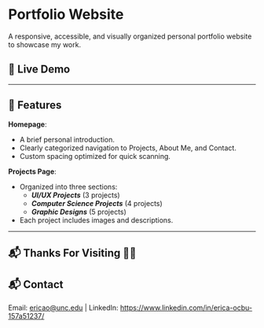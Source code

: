 # Portfolio Website

A responsive, accessible, and visually organized personal portfolio website to showcase my work.

## 🔗 Live Demo

<!-- Add deployed site link here -->

---

## 📁 Features

**Homepage**:
  - A brief personal introduction.
  - Clearly categorized navigation to Projects, About Me, and Contact.
  - Custom spacing optimized for quick scanning.
  
**Projects Page**:
  - Organized into three sections:
    - ***UI/UX Projects*** (3 projects)
    - ***Computer Science Projects*** (4 projects)
    - ***Graphic Designs*** (5 projects)
  - Each project includes images and descriptions.

---

## 📬 Thanks For Visiting 🫶🏽

## 📬 Contact

Email: ericao@unc.edu |
LinkedIn: https://www.linkedin.com/in/erica-ocbu-157a51237/